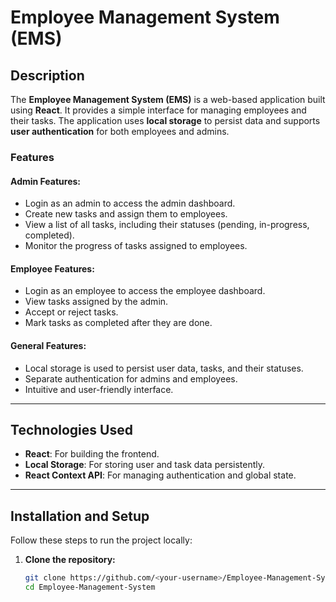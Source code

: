 # Employee Management System (EMS)

## Description

The **Employee Management System (EMS)** is a web-based application built using **React**. It provides a simple interface for managing employees and their tasks. The application uses **local storage** to persist data and supports **user authentication** for both employees and admins.

### Features

#### Admin Features:
- Login as an admin to access the admin dashboard.
- Create new tasks and assign them to employees.
- View a list of all tasks, including their statuses (pending, in-progress, completed).
- Monitor the progress of tasks assigned to employees.

#### Employee Features:
- Login as an employee to access the employee dashboard.
- View tasks assigned by the admin.
- Accept or reject tasks.
- Mark tasks as completed after they are done.

#### General Features:
- Local storage is used to persist user data, tasks, and their statuses.
- Separate authentication for admins and employees.
- Intuitive and user-friendly interface.

---

## Technologies Used

- **React**: For building the frontend.
- **Local Storage**: For storing user and task data persistently.
- **React Context API**: For managing authentication and global state.

---

## Installation and Setup

Follow these steps to run the project locally:

1. **Clone the repository:**
   ```bash
   git clone https://github.com/<your-username>/Employee-Management-System.git
   cd Employee-Management-System
